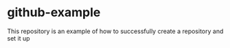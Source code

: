 # github-example
This repository is an example of how to successfully create a repository and set it up
